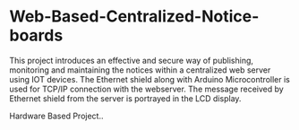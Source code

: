 # Web-Based-Centralized-Notice-boards
This project introduces an effective and secure way of publishing, monitoring and maintaining the notices within a centralized web server using IOT devices. The Ethernet shield along with Arduino Microcontroller is used for TCP/IP connection with the webserver. The message received by Ethernet shield from the server is portrayed in the LCD display. 

Hardware Based Project..
